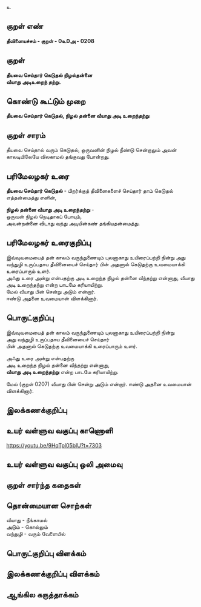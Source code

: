 உ

## குறள் எண் 

**தீவினையச்சம் - குறள் - 0உ0அ - 0208**  

## குறள் 

**தீயவை செய்தார் கெடுதல் நிழல்தன்னை  
வீயாது அடிஉறைந் தற்று.** 

## கொண்டு கூட்டும் முறை

**தீயவை செய்தார் கெடுதல், நிழல் தன்னை வீயாது அடி உறைந்தற்று**  

## குறள் சாரம் 

தீயவை செய்தால் வரும் கெடுதல், ஒருவனின் நிழல் நீண்டு சென்றாலும் அவன் காலடியிலேயே விலகாமல் தங்குவது போன்றது.   

## பரிமேலழகர் உரை

**தீயவை செய்தார் கெடுதல்** - பிறர்க்குத் தீவினைகளைச்  செய்தார் தாம் கெடுதல் எத்தன்மைத்து எனின்,  

**நிழல் தன்னை வீயாது அடி உறைந்தற்று** -  
ஒருவன் நிழல் நெடிதாகப் போயும்,  
அவன்றன்னை விடாது வந்து அடியின்கண் தங்கியதன்மைத்து.  

## பரிமேலழகர் உரைகுறிப்பு   

இவ்வுவமையைத் தன் காலம் வருந்துணையும் புலனாகாது உயிரைப்பற்றி நின்று அது வந்துழி உருப்பதாய தீவினையைச் செய்தார் பின் அதனால் கெடுதற்கு உவமையாக்கி உரைப்பாரும் உளர்.  
அஃது உரை அன்று என்பதற்கு அடி உறைந்த நிழல் தன்னை வீந்தற்று என்னாது, வீயாது அடி உறைந்தற்று என்ற பாடமே கரியாயிற்று.  
மேல் வீயாது பின் சென்று அடும் என்றார்.  
ஈண்டு அதனை உவமையான் விளக்கினார்.  

## பொருட்குறிப்பு 

இவ்வுவமையைத் தன் காலம் வருந்துணையும் புலனாகாது உயிரைப்பற்றி நின்று  
அது வந்துழி உருப்பதாய தீவினையைச் செய்தார்  
பின் அதனால் கெடுதற்கு உவமையாக்கி உரைப்பாரும் உளர். 

அஃது உரை அன்று என்பதற்கு  
அடி உறைந்த நிழல் தன்னை வீந்தற்று என்னாது,  
**வீயாது அடி உறைந்தற்று** என்ற பாடமே கரியாயிற்று.  

மேல் (குறள் 0207) வீயாது பின் சென்று அடும் என்றார். 
ஈண்டு அதனை உவமையான் விளக்கினார்.   

## இலக்கணக்குறிப்பு  


## உயர் வள்ளுவ வகுப்பு காணொளி

https://youtu.be/9HqTpl05blU?t=7303

## உயர் வள்ளுவ வகுப்பு ஒலி அமைவு 

 
## குறள் சார்ந்த கதைகள் 


## தொன்மையான சொற்கள்

வீயாது   - நீங்காமல்  
அடும்    - கொல்லும்  
வந்துழி  - வரும் வேளையில்

## பொருட்குறிப்பு விளக்கம்


## இலக்கணக்குறிப்பு விளக்கம்


## ஆங்கில கருத்தாக்கம் 


